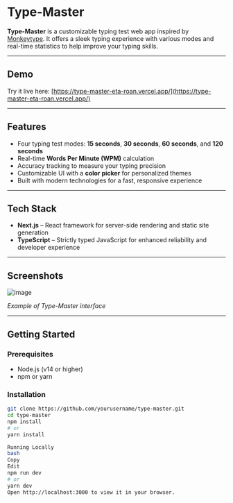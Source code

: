 # Type-Master

**Type-Master** is a customizable typing test web app inspired by [Monkeytype](https://monkeytype.com). It offers a sleek typing experience with various modes and real-time statistics to help improve your typing skills.

---

## Demo

Try it live here: [https://type-master-eta-roan.vercel.app/](https://type-master-eta-roan.vercel.app/)

---

## Features

- Four typing test modes: **15 seconds**, **30 seconds**, **60 seconds**, and **120 seconds**
- Real-time **Words Per Minute (WPM)** calculation
- Accuracy tracking to measure your typing precision
- Customizable UI with a **color picker** for personalized themes
- Built with modern technologies for a fast, responsive experience

---

## Tech Stack

- **Next.js** – React framework for server-side rendering and static site generation
- **TypeScript** – Strictly typed JavaScript for enhanced reliability and developer experience

---

## Screenshots


![image](https://github.com/user-attachments/assets/b8a1e5e3-e6b1-41cb-bba7-8be8512edd05)

*Example of Type-Master interface*

---

## Getting Started

### Prerequisites

- Node.js (v14 or higher)
- npm or yarn

### Installation

```bash
git clone https://github.com/yourusername/type-master.git
cd type-master
npm install
# or
yarn install

Running Locally
bash
Copy
Edit
npm run dev
# or
yarn dev
Open http://localhost:3000 to view it in your browser.
